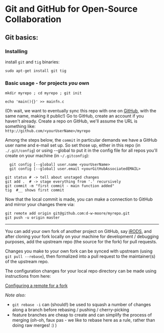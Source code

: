 # Git and GitHub for Open-Source Collaboration


<A name="basics"> </A>

Git basics:
---

### Installing

 install `git` and `tig` binaries:  

```
sudo apt-get install git tig
```

### Basic usage - for projects *you* own
```
mkdir myrepo ; cd myrepo ; git init

echo 'main(){}' >> mainfn.c
```
(Oh wait, we want to eventually sync this repo with one on [GitHub](http://github.com), with the same name, making it public!) Go to GitHub, create an account if you haven't already. Create a repo on GitHub, we'll assume the URL is something like:   
  `http://github.com/<yourUserName>/myrepo`

Among the steps below, the `commit` in particular demands we have a GitHub user name and e-mail set up. So set those up, either in this repo (in `./.git/config`) or using --global to put it in the config file for all repos you'll create on your machine (in `~/.gitconfig`):
```
  git config [--global] user.name <yourUserName>
  git config [--global] user.email <yourGitHubAssociatedEMAIL>
```
```
git status # -> tell about unstaged changes
git add .  # -> stage everything from '.' recursively
git commit -m "first commit - main function added"
tig  #__ shows first commit
```
Now that the local commit is made, you can make a connection to GitHub and mirror your changes there via:
```
git remote add origin git@github.com:d-w-moore/myrepo.git
git push -u origin master
```

---
<A name="pointers"> </A>

You can add your own fork of another project on GitHub, say [iRODS](http://github.com/irods/irods), and after cloning your fork locally on your machine for development / debugging purposes, add the upstream repo (the source for the fork) for pull requests.

Changes you make to your own fork can be synced with upstream (using `git pull --rebase`), then formalized into a pull request to the maintainer(s) of the upstream repo.

The configuration changes for your local repo directory can be made using instructions from here:

[Configuring a remote for a fork](https://help.github.com/articles/configuring-a-remote-for-a-fork/)

*Note also:*
- `git rebase -i` can (should!) be used to squash a number of changes along a branch before rebasing / pushing / cherry-picking
- feature branches are cheap to create and can simplify the process of merging (oh-oh, faux pas - we like to rebase here as a rule, rather than doing raw merges! :) )
